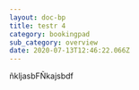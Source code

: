 ```yaml
---
layout: doc-bp
title: testr 4
category: bookingpad
sub_category: overview
date: 2020-07-13T12:46:22.066Z
---
```

ñkljasbFÑkajsbdf